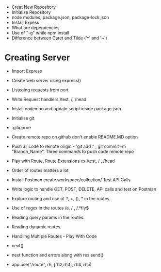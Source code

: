 - Creat New Repository
- Initialize Repository
- node modules, package.json, package-lock.json
- Install Expess
- What are dependencies
- Use of "-g" while npm install 
- Difference between Caret and Tilde ('^' and '~')

# Creating Server
- Import Express
- Create web server using express()
- Listening requests from port
- Write Request handlers /test, /, /head
- Install nodemon and update script inside package.json
- Initialise git
- .gitignore
- Create remote repo on github don't enable README.MD option
- Push all code to remote origin -  'git add .' , git commit -m "Branch_Name",  Three commands to push code remote repo 
- Play with Route, Route Extensions ex./test, / , /head
- Order of routes matters a lot
- Install Postman create workspace/collection/ Test API Calls
- Write logic to handle GET, POST, DELETE, API calls and test on Postman
- Explore routing and use of ?, +, (), * in the routes.
- Use of regex in the routes /a, / , /.*fly$
- Reading query params in the routes.
- Reading dynamic routes.

- Handling Multiple Routes - Play With Code
- next()
- next function and errors along with res.send()
- app.use("/route", rh, [rh2,rh3], rh4, rh5)